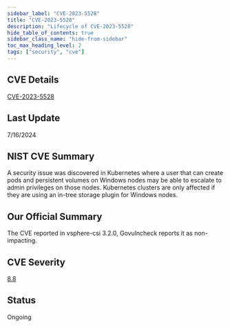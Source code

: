 ```yaml
---
sidebar_label: "CVE-2023-5528"
title: "CVE-2023-5528"
description: "Lifecycle of CVE-2023-5528"
hide_table_of_contents: true
sidebar_class_name: "hide-from-sidebar"
toc_max_heading_level: 2
tags: ["security", "cve"]
---
```


## CVE Details

[CVE-2023-5528](https://nvd.nist.gov/vuln/detail/CVE-2023-5528)

## Last Update

7/16/2024

## NIST CVE Summary

A security issue was discovered in Kubernetes where a user that can create pods and persistent volumes on Windows nodes
may be able to escalate to admin privileges on those nodes. Kubernetes clusters are only affected if they are using an
in-tree storage plugin for Windows nodes.

## Our Official Summary

The CVE reported in vsphere-csi 3.2.0, Govulncheck reports it as non-impacting.

## CVE Severity

[8.8](https://nvd.nist.gov/vuln/detail/CVE-2023-5528)

## Status

Ongoing
